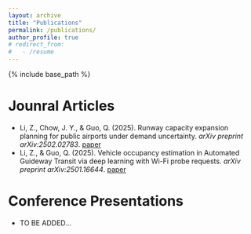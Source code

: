 ```yaml
---
layout: archive
title: "Publications"
permalink: /publications/
author_profile: true
# redirect_from:
#   - /resume
---
```


{% include base_path %}

Jounral Articles
======
* Li, Z., Chow, J. Y., & Guo, Q. (2025). Runway capacity expansion planning for public airports under demand uncertainty. *arXiv preprint arXiv:2502.02783*. [paper](https://arxiv.org/abs/2502.02783)
* Li, Z., & Guo, Q. (2025). Vehicle occupancy estimation in Automated Guideway Transit via deep learning with Wi-Fi probe requests. *arXiv preprint arXiv:2501.16644*. [paper](https://arxiv.org/abs/2501.16644)

  
Conference Presentations
======
* TO BE ADDED...
